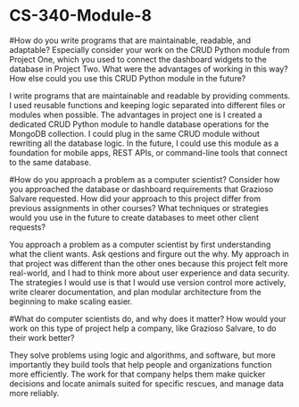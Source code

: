 # CS-340-Module-8
#How do you write programs that are maintainable, readable, and adaptable? 
Especially consider your work on the CRUD Python module from Project One, which you used to connect the dashboard widgets to the database in Project Two. 
What were the advantages of working in this way? How else could you use this CRUD Python module in the future?

I write programs that are maintainable and readable by providing comments. I used reusable functions and keeping logic separated into different files or modules when possible. The advantages in project one is I created a dedicated CRUD Python module to handle database operations for the MongoDB collection.  I could plug in the same CRUD module without rewriting all the database logic. In the future, I could use this module as a foundation for mobile apps, REST APIs, or command-line tools that connect to the same database.

#How do you approach a problem as a computer scientist? Consider how you approached the database or dashboard requirements that Grazioso Salvare requested. How did your approach to this project differ from previous assignments in other courses? What techniques or strategies would you use in the future to create databases to meet other client requests?

You approach a problem as a computer scientist by first understanding what the client wants. Ask qestions and firgure out the why. My approach in that project was different than the other ones because this project felt more real-world, and I had to think more about user experience and data security. The strategies I would use is that I would use version control more actively, write clearer documentation, and plan modular architecture from the beginning to make scaling easier.

#What do computer scientists do, and why does it matter? How would your work on this type of project help a company, like Grazioso Salvare, to do their work better?

They solve problems using logic and algorithms, and software, but more importantly they build tools that help people and organizations function more efficiently. The work for that company helps them make quicker decisions and locate animals suited for specific rescues, and manage data more reliably. 
